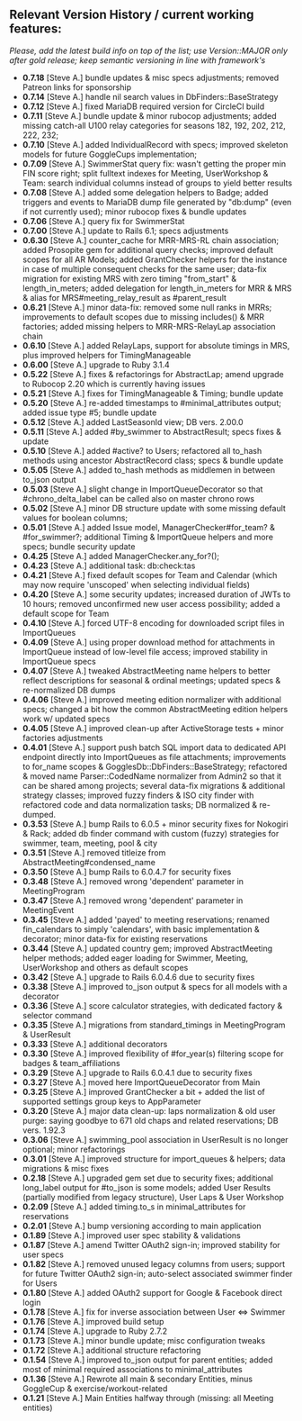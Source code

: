 ## Relevant Version History / current working features:

_Please, add the latest build info on top of the list; use Version::MAJOR only after gold release; keep semantic versioning in line with framework's_

- **0.7.18** [Steve A.] bundle updates & misc specs adjustments; removed Patreon links for sponsorship
- **0.7.14** [Steve A.] handle nil search values in DbFinders::BaseStrategy
- **0.7.12** [Steve A.] fixed MariaDB required version for CircleCI build
- **0.7.11** [Steve A.] bundle update & minor rubocop adjustments; added missing catch-all U100 relay categories for seasons 182, 192, 202, 212, 222, 232;
- **0.7.10** [Steve A.] added IndividualRecord with specs; improved skeleton models for future GoggleCups implementation;
- **0.7.09** [Steve A.] SwimmerStat query fix: wasn't getting the proper min FIN score right; split fulltext indexes for Meeting, UserWorkshop & Team: search individual columns instead of groups to yield better results
- **0.7.08** [Steve A.] added some delegation helpers to Badge; added triggers and events to MariaDB dump file generated by "db:dump" (even if not currently used); minor rubocop fixes & bundle updates
- **0.7.06** [Steve A.] query fix for SwimmerStat
- **0.7.00** [Steve A.] update to Rails 6.1; specs adjustments
- **0.6.30** [Steve A.] counter_cache for MRR-MRS-RL chain association; added Prosopite gem for additional query checks; improved default scopes for all AR Models; added GrantChecker helpers for the instance in case of multiple consequent checks for the same user; data-fix migration for existing MRS with zero timing "from_start" & length_in_meters; added delegation for length_in_meters for MRR & MRS & alias for MRS#meeting_relay_result as #parent_result
- **0.6.21** [Steve A.] minor data-fix: removed some null ranks in MRRs; improvements to default scopes due to missing includes() & MRR factories; added missing helpers to MRR-MRS-RelayLap association chain
- **0.6.10** [Steve A.] added RelayLaps, support for absolute timings in MRS, plus improved helpers for TimingManageable
- **0.6.00** [Steve A.] upgrade to Ruby 3.1.4
- **0.5.22** [Steve A.] fixes & refactorings for AbstractLap; amend upgrade to Rubocop 2.20 which is currently having issues
- **0.5.21** [Steve A.] fixes for TimingManageable & Timing; bundle update
- **0.5.20** [Steve A.] re-added timestamps to #minimal_attributes output; added issue type #5; bundle update
- **0.5.12** [Steve A.] added LastSeasonId view; DB vers. 2.00.0
- **0.5.11** [Steve A.] added #by_swimmer to AbstractResult; specs fixes & update
- **0.5.10** [Steve A.] added #active? to Users; refactored all to_hash methods using ancestor AbstractRecord class; specs & bundle update
- **0.5.05** [Steve A.] added to_hash methods as middlemen in between to_json output
- **0.5.03** [Steve A.] slight change in ImportQueueDecorator so that #chrono_delta_label can be called also on master chrono rows
- **0.5.02** [Steve A.] minor DB structure update with some missing default values for boolean columns;
- **0.5.01** [Steve A.] added Issue model, ManagerChecker#for_team? & #for_swimmer?; additional Timing & ImportQueue helpers and more specs; bundle security update
- **0.4.25** [Steve A.] added ManagerChecker.any_for?();
- **0.4.23** [Steve A.] additional task: db:check:tas
- **0.4.21** [Steve A.] fixed default scopes for Team and Calendar (which may now require 'unscoped' when selecting individual fields)
- **0.4.20** [Steve A.] some security updates; increased duration of JWTs to 10 hours; removed unconfirmed new user access possibility; added a default scope for Team
- **0.4.10** [Steve A.] forced UTF-8 encoding for downloaded script files in ImportQueues
- **0.4.09** [Steve A.] using proper download method for attachments in ImportQueue instead of low-level file access; improved stability in ImportQueue specs
- **0.4.07** [Steve A.] tweaked AbstractMeeting name helpers to better reflect descriptions for seasonal & ordinal meetings; updated specs & re-normalized DB dumps
- **0.4.06** [Steve A.] improved meeting edition normalizer with additional specs; changed a bit how the common AbstractMeeting edition helpers work w/ updated specs
- **0.4.05** [Steve A.] improved clean-up after ActiveStorage tests + minor factories adjustments
- **0.4.01** [Steve A.] support push batch SQL import data to dedicated API endpoint directly into ImportQueues as file attachments; improvements to for_name scopes & GogglesDb::DbFinders::BaseStrategy; refactored & moved name Parser::CodedName normalizer from Admin2 so that it can be shared among projects; several data-fix migrations & additional strategy classes; improved fuzzy finders & ISO city finder with refactored code and data normalization tasks; DB normalized & re-dumped.
- **0.3.53** [Steve A.] bump Rails to 6.0.5 + minor security fixes for Nokogiri & Rack; added db finder command with custom (fuzzy) strategies for swimmer, team, meeting, pool & city
- **0.3.51** [Steve A.] removed titleize from AbstractMeeting#condensed_name
- **0.3.50** [Steve A.] bump Rails to 6.0.4.7 for security fixes
- **0.3.48** [Steve A.] removed wrong 'dependent' parameter in MeetingProgram
- **0.3.47** [Steve A.] removed wrong 'dependent' parameter in MeetingEvent
- **0.3.45** [Steve A.] added 'payed' to meeting reservations; renamed fin_calendars to simply 'calendars', with basic implementation & decorator; minor data-fix for existing reservations
- **0.3.44** [Steve A.] updated country gem; improved AbstractMeeting helper methods; added eager loading for Swimmer, Meeting, UserWorkshop and others as default scopes
- **0.3.42** [Steve A.] upgrade to Rails 6.0.4.6 due to security fixes
- **0.3.38** [Steve A.] improved to_json output & specs for all models with a decorator
- **0.3.36** [Steve A.] score calculator strategies, with dedicated factory & selector command
- **0.3.35** [Steve A.] migrations from standard_timings in MeetingProgram & UserResult
- **0.3.33** [Steve A.] additional decorators
- **0.3.30** [Steve A.] improved flexibility of #for_year(s) filtering scope for badges & team_affiliations
- **0.3.29** [Steve A.] upgrade to Rails 6.0.4.1 due to security fixes
- **0.3.27** [Steve A.] moved here ImportQueueDecorator from Main
- **0.3.25** [Steve A.] improved GrantChecker a bit + added the list of supported settings group keys to AppParameter
- **0.3.20** [Steve A.] major data clean-up: laps normalization & old user purge: saying goodbye to 671 old chaps and related reservations; DB vers. 1.92.3
- **0.3.06** [Steve A.] swimming_pool association in UserResult is no longer optional; minor refactorings
- **0.3.01** [Steve A.] improved structure for import_queues & helpers; data migrations & misc fixes
- **0.2.18** [Steve A.] upgraded gem set due to security fixes; additional long_label output for #to_json is some models; added User Results (partially modified from legacy structure), User Laps & User Workshop
- **0.2.09** [Steve A.] added timing.to_s in minimal_attributes for reservations
- **0.2.01** [Steve A.] bump versioning according to main application
- **0.1.89** [Steve A.] improved user spec stability & validations
- **0.1.87** [Steve A.] amend Twitter OAuth2 sign-in; improved stability for user specs
- **0.1.82** [Steve A.] removed unused legacy columns from users; support for future Twitter OAuth2 sign-in; auto-select associated swimmer finder for Users
- **0.1.80** [Steve A.] added OAuth2 support for Google & Facebook direct login
- **0.1.78** [Steve A.] fix for inverse association between User <=> Swimmer
- **0.1.76** [Steve A.] improved build setup
- **0.1.74** [Steve A.] upgrade to Ruby 2.7.2
- **0.1.73** [Steve A.] minor bundle update; misc configuration tweaks
- **0.1.72** [Steve A.] additional structure refactoring
- **0.1.54** [Steve A.] improved to_json output for parent entities; added most of minimal required associations to minimal_attributes
- **0.1.36** [Steve A.] Rewrote all main & secondary Entities, minus GoggleCup & exercise/workout-related
- **0.1.21** [Steve A.] Main Entities halfway through (missing: all Meeting entities)
